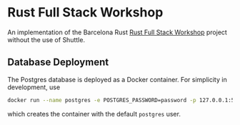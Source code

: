 # Rust Full Stack Workshop

An implementation of the Barcelona Rust [Rust Full Stack Workshop](https://bcnrust.github.io/devbcn-workshop/index.html) project
without the use of Shuttle.

## Database Deployment

The Postgres database is deployed as a Docker container. For simplicity in development, use

```bash
docker run --name postgres -e POSTGRES_PASSWORD=password -p 127.0.0.1:5432:5432 -d postgres
```

which creates the container with the default `postgres` user.